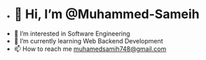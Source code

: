 - # 👋 Hi, I’m @Muhammed-Sameih
- 👀 I’m interested in Software Engineering
- 🌱 I’m currently learning Web Backend Development 
- 📫 How to reach me muhamedsamih748@gmail.com
